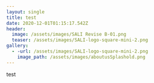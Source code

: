 ```yaml
---
layout: single
title: test
date: 2020-12-01T01:15:17.542Z
header:
  image: /assets/images/SALI Revise B-01.png
  teaser: /assets/images/SALI-logo-square-mini-2.png
gallery:
  - -url: /assets/images/SALI-logo-square-mini-2.png
    image_path: /assets/images/aboutusSplashold.png
---
```

test